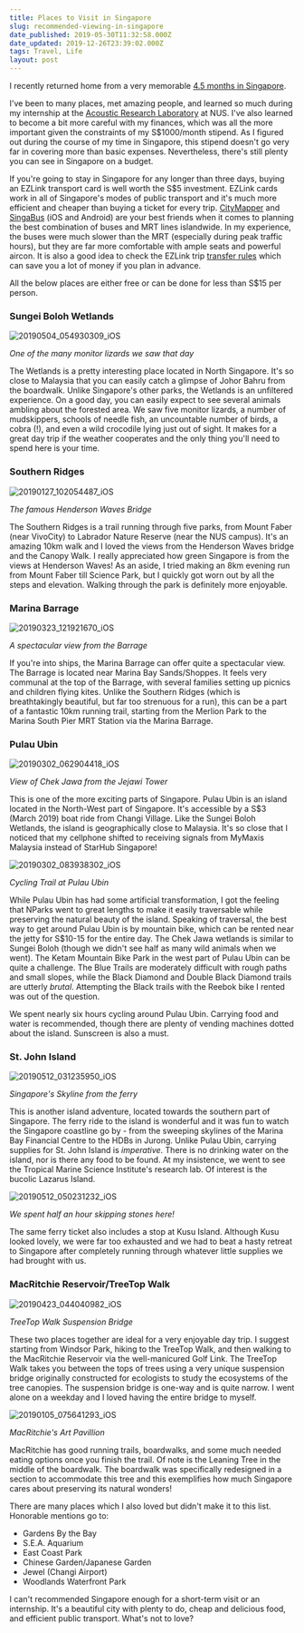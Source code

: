 ```yaml
---
title: Places to Visit in Singapore
slug: recommended-viewing-in-singapore
date_published: 2019-05-30T11:32:58.000Z
date_updated: 2019-12-26T23:39:02.000Z
tags: Travel, Life
layout: post
---
```


I recently returned home from a very memorable [4.5 months in Singapore](https://arnavdhamija.com/2019/02/18/singapore/).

I've been to many places, met amazing people, and learned so much during my internship at the [Acoustic Research Laboratory](http://arl.nus.edu.sg/) at NUS. I've also learned to become a bit more careful with my finances, which was all the more important given the constraints of my S$1000/month stipend. As I figured out during the course of my time in Singapore, this stipend doesn't go very far in covering more than basic expenses. Nevertheless, there's still plenty you can see in Singapore on a budget.

If you're going to stay in Singapore for any longer than three days, buying an EZLink transport card is well worth the S$5 investment. EZLink cards work in all of Singapore's modes of public transport and it's much more efficient and cheaper than buying a ticket for every trip. [CityMapper](https://citymapper.com/?lang=en) and [SingaBus](https://play.google.com/store/apps/details?id=sg.cotton.singabus) (iOS and Android) are your best friends when it comes to planning the best combination of buses and MRT lines islandwide. In my experience, the buses were much slower than the MRT (especially during peak traffic hours), but they are far more comfortable with ample seats and powerful aircon. It is also a good idea to check the EZLink trip [transfer rules](https://www.transitlink.com.sg/TIdetail.aspx?ty=art&amp;Id=83) which can save you a lot of money if you plan in advance.

All the below places are either free or can be done for less than S$15 per person.

### Sungei Boloh Wetlands

![20190504_054930309_iOS](/content/images/2019/05/20190504_054930309_iOS.jpg)

*One of the many monitor lizards we saw that day*

The Wetlands is a pretty interesting place located in North Singapore. It's so close to Malaysia that you can easily catch a glimpse of Johor Bahru from the boardwalk. Unlike Singapore's other parks, the Wetlands is an unfiltered experience. On a good day, you can easily expect to see several animals ambling about the forested area. We saw five monitor lizards, a number of mudskippers, schools of needle fish, an uncountable number of birds, a cobra (!), and even a wild crocodile lying just out of sight. It makes for a great day trip if the weather cooperates and the only thing you'll need to spend here is your time.

### Southern Ridges

![20190127_102054487_iOS](/content/images/2019/05/20190127_102054487_iOS.jpg)

*The famous Henderson Waves Bridge*

The Southern Ridges is a trail running through five parks, from Mount Faber (near VivoCity) to Labrador Nature Reserve (near the NUS campus). It's an amazing 10km walk and I loved the views from the Henderson Waves bridge and the Canopy Walk. I really appreciated how green Singapore is from the views at Henderson Waves! As an aside, I tried making an 8km evening run from Mount Faber till Science Park, but I quickly got worn out by all the steps and elevation. Walking through the park is definitely more enjoyable.

### Marina Barrage

![20190323_121921670_iOS](/content/images/2019/05/20190323_121921670_iOS.jpg)

*A spectacular view from the Barrage*

If you're into ships, the Marina Barrage can offer quite a spectacular view. The Barrage is located near Marina Bay Sands/Shoppes. It feels very communal at the top of the Barrage, with several families setting up picnics and children flying kites. Unlike the Southern Ridges (which is breathtakingly beautiful, but far too strenuous for a run), this can be a part of a fantastic 10km running trail, starting from the Merlion Park to the Marina South Pier MRT Station via the Marina Barrage.

### Pulau Ubin

![20190302_062904418_iOS](/content/images/2019/05/20190302_062904418_iOS.jpg)

*View of Chek Jawa from the Jejawi Tower*

This is one of the more exciting parts of Singapore. Pulau Ubin is an island located in the North-West part of Singapore. It's accessible by a S$3 (March 2019) boat ride from Changi Village. Like the Sungei Boloh Wetlands, the island is geographically close to Malaysia. It's so close that I noticed that my cellphone shifted to receiving signals from MyMaxis Malaysia instead of StarHub Singapore!

![20190302_083938302_iOS](/content/images/2019/05/20190302_083938302_iOS.jpg)

*Cycling Trail at Pulau Ubin*

While Pulau Ubin has had some artificial transformation, I got the feeling that NParks went to great lengths to make it easily traversable while preserving the natural beauty of the island. Speaking of traversal, the best way to get around Pulau Ubin is by mountain bike, which can be rented near the jetty for S$10-15 for the entire day. The Chek Jawa wetlands is similar to Sungei Boloh (though we didn't see half as many wild animals when we went). The Ketam Mountain Bike Park in the west part of Pulau Ubin can be quite a challenge. The Blue Trails are moderately difficult with rough paths and small slopes, while the Black Diamond and Double Black Diamond trails are utterly *brutal*. Attempting the Black trails with the Reebok bike I rented was out of the question.

We spent nearly six hours cycling around Pulau Ubin. Carrying food and water is recommended, though there are plenty of vending machines dotted about the island. Sunscreen is also a must.

### St. John Island

![20190512_031235950_iOS](/content/images/2019/05/20190512_031235950_iOS.jpg)

*Singapore's Skyline from the ferry*

This is another island adventure, located towards the southern part of Singapore. The ferry ride to the island is wonderful and it was fun to watch the Singapore coastline go by - from the sweeping skylines of the Marina Bay Financial Centre to the HDBs in Jurong. Unlike Pulau Ubin, carrying supplies for St. John Island is *imperative*. There is no drinking water on the island, nor is there any food to be found. At my insistence, we went to see the Tropical Marine Science Institute's research lab. Of interest is the bucolic Lazarus Island.

![20190512_050231232_iOS](/content/images/2019/05/20190512_050231232_iOS.jpg)

*We spent half an hour skipping stones here!*

The same ferry ticket also includes a stop at Kusu Island. Although Kusu looked lovely, we were far too exhausted and we had to beat a hasty retreat to Singapore after completely running through whatever little supplies we had brought with us.

### MacRitchie Reservoir/TreeTop Walk

![20190423_044040982_iOS](/content/images/2019/05/20190423_044040982_iOS.jpg)

*TreeTop Walk Suspension Bridge*

These two places together are ideal for a very enjoyable day trip. I suggest starting from Windsor Park, hiking to the TreeTop Walk, and then walking to the MacRitchie Reservoir via the well-manicured Golf Link. The TreeTop Walk takes you between the tops of trees using a very unique suspension bridge originally constructed for ecologists to study the ecosystems of the tree canopies. The suspension bridge is one-way and is quite narrow. I went alone on a weekday and I loved having the entire bridge to myself.

![20190105_075641293_iOS](/content/images/2019/05/20190105_075641293_iOS.jpg)

*MacRitchie's Art Pavillion*

MacRitchie has good running trails, boardwalks, and some much needed eating options once you finish the trail. Of note is the Leaning Tree in the middle of the boardwalk. The boardwalk was specifically redesigned in a section to accommodate this tree and this exemplifies how much Singapore cares about preserving its natural wonders!

There are many places which I also loved but didn't make it to this list. Honorable mentions go to:

- Gardens By the Bay
- S.E.A. Aquarium
- East Coast Park
- Chinese Garden/Japanese Garden
- Jewel (Changi Airport)
- Woodlands Waterfront Park

I can't recommended Singapore enough for a short-term visit or an internship. It's a beautiful city with plenty to do, cheap and delicious food, and efficient public transport. What's not to love?
